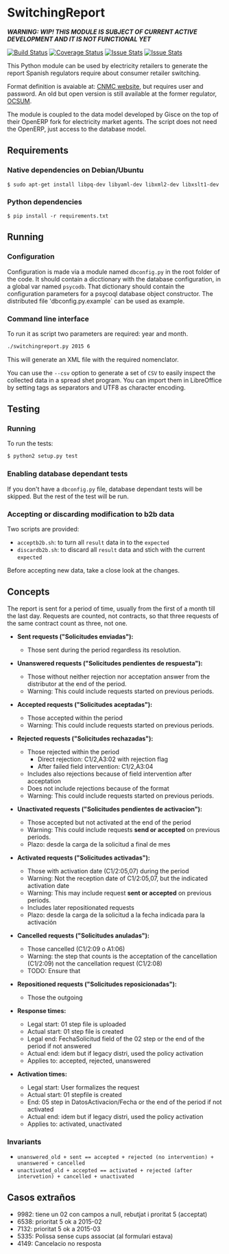 # SwitchingReport

***WARNING: WIP! THIS MODULE IS SUBJECT OF CURRENT ACTIVE DEVELOPMENT AND IT IS NOT FUNCTIONAL YET***


[![Build Status](https://travis-ci.org/Som-Energia/informe-ocsum.png?branch=master)](https://travis-ci.org/Som-Energia/informe-ocsum)
[![Coverage Status](https://coveralls.io/repos/Som-Energia/informe-ocsum/badge.png?branch=master)](https://coveralls.io/r/Som-Energia/informe-ocsum?branch=master)
[![Issue Stats](http://www.issuestats.com/github/Som-Energia/informe-ocsum/badge/pr)](http://www.issuestats.com/github/Som-Energia/informe-ocsum)
[![Issue Stats](http://www.issuestats.com/github/Som-Energia/informe-ocsum/badge/issue)](http://www.issuestats.com/github/Som-Energia/informe-ocsum)


This Python module can be used by electricity retailers
to generate the report Spanish regulators require about
consumer retailer switching.

Format definition is avaiable at: 
[CNMC website](http://cambiodecomercializador.cnmc.es/),
but requires user and password.
An old but open version is still available at the former regulator,
[OCSUM](http://www.ocsum.es/index.php/doc/formatos).

The module is coupled to the data model developed by Gisce
on the top of their OpenERP fork for electricity market agents.
The script does not need the OpenERP, just access to the database model.
 
## Requirements

### Native dependencies on Debian/Ubuntu

	$ sudo apt-get install libpq-dev libyaml-dev libxml2-dev libxslt1-dev

### Python dependencies

	$ pip install -r requirements.txt

## Running

### Configuration

Configuration is made via a module named `dbconfig.py` in the root folder of the code.
It should contain a dicctionary with the database configuration, in
a global var named `psycodb`. That dictionary should contain the
configuration parameters for a psycoql database object constructor.
The distributed file 'dbconfig.py.example` can be used as example.

### Command line interface

To run it as script two parameters are required: year and month.

```bash
./switchingreport.py 2015 6
```

This will generate an XML file with the required nomenclator.

You can use the `--csv` option to generate a set of `CSV`
to easily inspect the collected data in a spread shet program.
You can import them in LibreOffice by setting tags as separators
and UTF8 as character encoding.

## Testing

### Running

To run the tests:

```bash
$ python2 setup.py test
```

### Enabling database dependant tests

If you don't have a `dbconfig.py` file, database dependant tests will be skipped.
But the rest of the test will be run.

### Accepting or discarding modification to b2b data

Two scripts are provided:

- `acceptb2b.sh`: to turn all `result` data in to the `expected`
- `discardb2b.sh`: to discard all `result` data and stich with the current `expected`

Before accepting new data, take a close look at the changes.

## Concepts

The report is sent for a period of time, usually from the first of a month till the last day.
Requests are counted, not contracts, 
so that three requests of the same contract count as three, not one.

- **Sent requests ("Solicitudes enviadas"):**
    - Those sent during the period regardless its resolution.

- **Unanswered requests ("Solicitudes pendientes de respuesta"):**
    - Those without neither rejection nor acceptation answer from the distributor at the end of the period.
    - Warning: This could include requests started on previous periods.

- **Accepted requests ("Solicitudes aceptadas"):**
    - Those accepted within the period
    - Warning: This could include requests started on previous periods.

- **Rejected requests ("Solicitudes rechazadas"):**
    - Those rejected within the period
        - Direct rejection: C1/2,A3:02 with rejection flag
        - After failed field intervention: C1/2,A3:04
    - Includes also rejections because of field intervention after acceptation
    - Does not include rejections because of the format
    - Warning: This could include requests started on previous periods.


- **Unactivated requests ("Solicitudes pendientes de activacion"):**
    - Those accepted but not activated at the end of the period
    - Warning: This could include requests **send or accepted** on previous periods.
    - Plazo: desde la carga de la solicitud a final de mes

- **Activated requests ("Solicitudes activadas"):**
    - Those with activation date (C1/2:05,07) during the period
    - Warning: Not the reception date of C1/2:05,07, but the indicated activation date
    - Warning: This may include request **sent or accepted** on previous periods.
    - Includes later repositionated requests
    - Plazo: desde la carga de la solicitud a la fecha indicada para la activación

- **Cancelled requests ("Solicitudes anuladas"):**
    - Those cancelled (C1/2:09 o A1:06)
    - Warning: the step that counts is the acceptation of the cancellation (C1/2:09) not the cancellation request (C1/2:08)
    - TODO: Ensure that 

- **Repositioned requests ("Solicitudes reposicionadas"):**
    - Those the outgoing 


- **Response times:**
	- Legal start: 01 step file is uploaded
	- Actual start: 01 step file is created
	- Legal end: FechaSolicitud field of the 02 step or the end of the period if not answered
	- Actual end: idem but if legacy distri, used the policy activation
	- Applies to: accepted, rejected, unanswered
- **Activation times:**
	- Legal start: User formalizes the request
	- Actual start: 01 stepfile is created
	- End: 05 step in DatosActivacion/Fecha or the end of the period if not activated
	- Actual end: idem but if legacy distri, used the policy activation
	- Applies to: activated, unactivated

### Invariants

* `unanswered_old + sent == accepted + rejected (no intervention) + unanswered + cancelled`
* `unactivated_old + accepted == activated + rejected (after intervetion) + cancelled + unactivated`



## Casos extraños

- 9982: tiene un 02 con campos a null, rebutjat i proritat 5 (acceptat)
- 6538: prioritat 5 ok a 2015-02
- 7132: prioritat 5 ok a 2015-03
- 5335: Polissa sense cups associat (al formulari estava)
- 4149: Cancelacio no resposta

